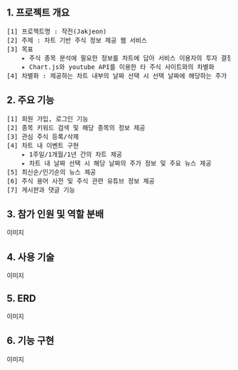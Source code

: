 <h2> 1. 프로젝트 개요 </h2>
<pre>
[1] 프로젝트명 : 작전(Jakjeon)
[2] 주제 : 차트 기반 주식 정보 제공 웹 서비스
[3] 목표 
    ▸ 주식 종목 분석에 필요한 정보를 차트에 담아 서비스 이용자의 투자 결정에 기여
    ▸ Chart.js와 youtube API를 이용한 타 주식 사이트와의 차별화
[4] 차별화 : 제공하는 차트 내부의 날짜 선택 시 선택 날짜에 해당하는 주가 정보 및 주요 뉴스 제공
</pre>

<h2> 2. 주요 기능 </h2>
<pre>
[1] 회원 가입, 로그인 기능
[2] 종목 키워드 검색 및 해당 종목의 정보 제공
[3] 관심 주식 등록/삭제
[4] 차트 내 이벤트 구현
    ▸ 1주일/1개월/1년 간의 차트 제공
    ▸ 차트 내 날짜 선택 시 해당 날짜의 주가 정보 및 주요 뉴스 제공
[5] 최신순/인기순의 뉴스 제공
[6] 주식 용어 사전 및 주식 관련 유튜브 정보 제공
[7] 게시판과 댓글 기능
</pre>

<h2> 3. 참가 인원 및 역할 분배 </h2>
이미지

<h2> 4. 사용 기술 </h2>
이미지

<h2> 5. ERD </h2>
이미지

<h2> 6. 기능 구현 </h2>
이미지

